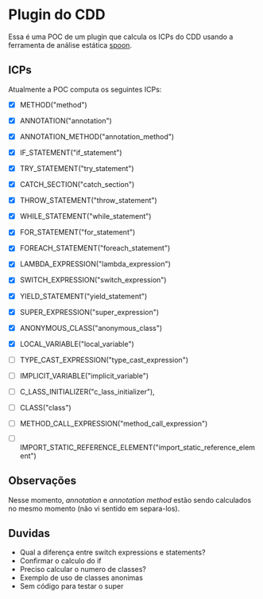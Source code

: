 # Plugin do CDD

Essa é uma POC de um plugin que calcula os ICPs do CDD usando a ferramenta de análise estática [spoon](https://github.com/INRIA/spoon).

## ICPs

Atualmente a POC computa os seguintes ICPs:

- [x] METHOD("method")
- [X] ANNOTATION("annotation")
- [X] ANNOTATION_METHOD("annotation_method")
- [X] IF_STATEMENT("if_statement")
- [X] TRY_STATEMENT("try_statement")
- [X] CATCH_SECTION("catch_section")
- [X] THROW_STATEMENT("throw_statement")
- [X] WHILE_STATEMENT("while_statement")
- [X] FOR_STATEMENT("for_statement")
- [X] FOREACH_STATEMENT("foreach_statement")
- [X] LAMBDA_EXPRESSION("lambda_expression")
- [X] SWITCH_EXPRESSION("switch_expression")
- [X] YIELD_STATEMENT("yield_statement")
- [X] SUPER_EXPRESSION("super_expression")
- [X] ANONYMOUS_CLASS("anonymous_class")
- [X] LOCAL_VARIABLE("local_variable")
- [ ] TYPE_CAST_EXPRESSION("type_cast_expression")
- [ ] IMPLICIT_VARIABLE("implicit_variable")
- [ ] C_LASS_INITIALIZER("c_lass_initializer"), 
- [ ] CLASS("class")
- [ ] METHOD_CALL_EXPRESSION("method_call_expression")
- [ ] IMPORT_STATIC_REFERENCE_ELEMENT("import_static_reference_element")


## Observações

Nesse momento, *annotation* e *annotation method* estão sendo calculados no mesmo momento (não vi sentido em separa-los).

## Duvidas
- Qual a diferença entre switch expressions e statements?
- Confirmar o calculo do if
- Preciso calcular o numero de classes?
- Exemplo de uso de classes anonimas
- Sem código para testar o super